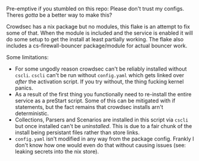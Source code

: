 Pre-emptive if you stumbled on this repo: Please don't trust my configs. Theres *gotta* be a better way to make this?

Crowdsec has a nix package but no modules, this flake is an attempt to fix some of that. When the module is included and the service is enabled it will do some setup to get the install at least partially working. The flake also includes a cs-firewall-bouncer package/module for actual bouncer work.

Some limitations:
- For some ungodly reason crowdsec can't be reliably installed without `cscli`. `cscli` can't be run without `config.yaml` which gets linked over *after* the activation script. If you try without, the thing fucking kernel panics.
- As a result of the first thing you functionally need to re-install the entire service as a preStart script. Some of this can be mitigated with if statements, but the fact remains that crowdsec installs arn't deterministic.
- Collections, Parsers and Scenarios are installed in this script via `cscli` but once installed can't be *uninstalled*. This is due to a fair chunk of the install being persistant files rather than store links.
- `config.yaml` isn't modified in any way from the package config. Frankly I don't know how one would even do that without causing issues (see: leaking secrets into the nix store).
